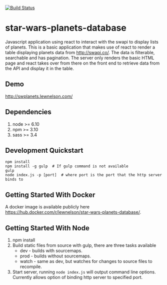 [![Build Status](https://travis-ci.org/lewnelson/star-wars-planets-database.svg?branch=master)](https://travis-ci.org/lewnelson/star-wars-planets-database)

# star-wars-planets-database
Javascript application using react to interact with the swapi to display lists of planets. This is a basic application that makes use of react to render a table displaying planets data from http://swapi.co/. The data is filterable, searchable and has pagination. The server only renders the basic HTML page and react takes over from there on the front end to retrieve data from the API and display it in the table.

## Demo
http://swplanets.lewnelson.com/

## Dependencies
1. node >= 6.10
1. npm >= 3.10
1. sass >= 3.4

## Development Quickstart
```
npm install
npm install -g gulp  # If gulp command is not available
gulp
node index.js -p [port]  # where port is the port that the http server binds to
```

## Getting Started With Docker
A docker image is available publicly here https://hub.docker.com/r/lewnelson/star-wars-planets-database/.

## Getting Started With Node
1. npm install
1. Build static files from source with gulp, there are three tasks available
    - dev - builds with sourcemaps.
    - prod - builds without sourcemaps.
    - watch - same as dev, but watches for changes to source files to recompile.
1. Start server, running `node index.js` will output command line options. Currently allows option of binding http server to specified port.
